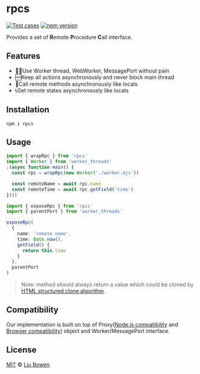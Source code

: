 # rpcs

[![Test cases](https://github.com/lbwa/rpcs/actions/workflows/test.yml/badge.svg)](https://github.com/lbwa/rpcs/actions/workflows/test.yml) [![npm version](https://img.shields.io/npm/v/rpcs/latest?style=flat-square)](https://npmjs.com/rpcs)

Provides a set of **R**emote **P**rocedure **C**all interface.

## Features

- 👷‍♂️Use Worker thread, WebWorker, MessagePort without pain
- 🆓Keep all actions asynchronously and never block main thread
- 🤙Call remote methods asynchronously like locals
- 📞Get remote states asynchronously like locals

## Installation

```console
npm i rpcs
```

## Usage

```ts
import { wrapRpc } from 'rpcs'
import { Worker } from 'worker_threads'
;(async function main() {
  const rpc = wrapRpc(new Worker('./worker.mjs'))

  const remoteName = await rpc.name
  const remoteTime = await rpc.getField('time')
})()
```

```ts
import { exposeRpc } from 'rpcs'
import { parentPort } from 'worker_threads'

exposeRpc(
  {
    name: 'remote name',
    time: Date.now(),
    getField() {
      return this.time
    }
  },
  parentPort
)
```

> Note: method should always return a value which could be cloned by [HTML structured clone algorithm](https://nodejs.org/dist/latest-v17.x/docs/api/worker_threads.html#considerations-when-cloning-objects-with-prototypes-classes-and-accessors).

## Compatibility

Our implementation is built on top of Proxy([Node.js compatibility](https://node.green/#ES2015-built-ins-Proxy) and [Browser compatibility](https://caniuse.com/?search=Proxy)) object and Worker/MessagePort interface.

## License

[MIT](./LICENSE) © [Liu Bowen](https://github.com/lbwa)
